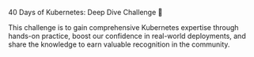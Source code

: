 40 Days of Kubernetes: Deep Dive Challenge 🚀


This challenge is to gain comprehensive Kubernetes expertise through hands-on practice, boost our confidence in real-world deployments, and share the knowledge to earn valuable recognition in the community.

